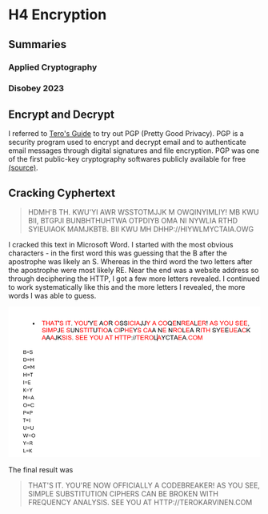 # H4 Encryption


## Summaries


### Applied Cryptography


### Disobey 2023


## Encrypt and Decrypt


I referred to [Tero's Guide](https://terokarvinen.com/2023/pgp-encrypt-sign-verify/) to try out PGP (Pretty Good Privacy). PGP is a security program used to encrypt and decrypt email and to authenticate email messages through digital signatures and file encryption. PGP was one of the first public-key cryptography softwares publicly available for free [(source)](https://www.fortinet.com/resources/cyberglossary/pgp-encryption).

## Cracking Cyphertext

>HDMH'B TH. KWU'YI AWR WSSTOTMJJK M OWQINYIMLIY! MB KWU BII, BTGPJI BUNBHTHUHTWA OTPDIYB OMA NI NYWLIA RTHD SYIEUIAOK MAMJKBTB. BII KWU MH DHHP://HIYWLMYCTAIA.OWG

I cracked this text in Microsoft Word. I started with the most obvious characters - in the first word this was guessing that the B after the apostrophe was likely an S. Whereas in the third word the two letters after the apostrophe were most likely RE. Near the end was a website address so through deciphering the HTTP, I got a few more letters revealed. I continued to work systematically like this and the more letters I revealed, the more words I was able to guess.

![Deciphering the text](https://github.com/chelsea-12/chelseaexamples/blob/main/Screenshot%202024-02-08%20104432.png)

The final result was

>THAT'S IT. YOU'RE NOW OFFICIALLY A CODEBREAKER! AS YOU SEE, SIMPLE SUBSTITUTION CIPHERS CAN BE BROKEN WITH FREQUENCY ANALYSIS. SEE YOU AT HTTP://TEROKARVINEN.COM

